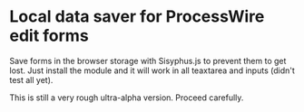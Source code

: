 # Local data saver for ProcessWire edit forms

Save forms in the browser storage with Sisyphus.js to prevent them to get lost. Just install the module and it will work in all teaxtarea and inputs (didn't test all yet).

This is still a very rough ultra-alpha version. Proceed carefully.
